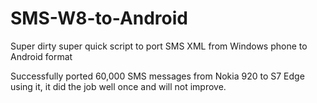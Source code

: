 # SMS-W8-to-Android
Super dirty super quick script to port SMS XML from Windows phone to Android format

Successfully ported 60,000 SMS messages from Nokia 920 to S7 Edge using it, it did the job well once and will not improve.
